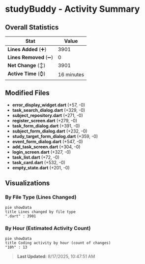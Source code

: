 # studyBuddy - Activity Summary 

## Overall Statistics

| Stat                   | Value                                                             |
| ---------------------- | ----------------------------------------------------------------- |
| **Lines Added** (➕)   | 3901                                          |
| **Lines Removed** (➖) | 0                                        |
| **Net Change** (↕)    | 3901                |
| **Active Time** (⌚)   | 16 minutes |


## Modified Files
- **error_display_widget.dart** (+57, -0)
- **task_search_dialog.dart** (+329, -0)
- **subject_repository.dart** (+271, -0)
- **register_screen.dart** (+279, -0)
- **task_form_dialog.dart** (+391, -0)
- **subject_form_dialog.dart** (+232, -0)
- **study_target_form_dialog.dart** (+359, -0)
- **event_form_dialog.dart** (+547, -0)
- **add_task_screen.dart** (+304, -0)
- **login_screen.dart** (+327, -0)
- **task_list.dart** (+72, -0)
- **task_card.dart** (+532, -0)
- **empty_state.dart** (+201, -0)

## Visualizations

### By File Type (Lines Changed)

```mermaid
pie showData
title Lines changed by file type
".dart" : 3901
```

### By Hour (Estimated Activity Count)

```mermaid
pie showData
title Coding activity by hour (count of changes)
"10h" : 13
```


> **Last Updated:** 8/17/2025, 10:47:51 AM